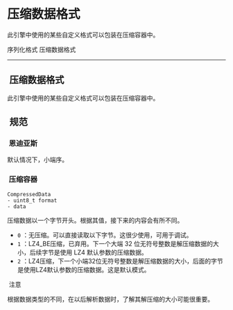 # 压缩数据格式

此引擎中使用的某些自定义格式可以包装在压缩容器中。
  
序列化格式 压缩数据格式

___

##  压缩数据格式

  
此引擎中使用的某些自定义格式可以包装在压缩容器中。

##  规范

###  恩迪亚斯

  
默认情况下，小端序。

###  压缩容器

```
CompressedData
- uint8_t format
- data
```

  
压缩数据以一个字节开头。根据其值，接下来的内容会有所不同。

-     
    `0` ：无压缩。可以直接读取以下字节。这很少使用，可用于调试。
-     
    `1` ：LZ4\_BE压缩，已弃用。下一个大端 32 位无符号整数是解压缩数据的大小，后续字节是使用 LZ4 默认参数的压缩数据。
-     
    `2` ：LZ4压缩，下一个小端32位无符号整数是解压缩数据的大小，后面的字节是使用LZ4默认参数的压缩数据。这是默认模式。

 注意

  
根据数据类型的不同，在以后解析数据时，了解其解压缩的大小可能很重要。
